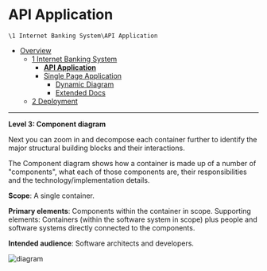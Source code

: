 # API Application

`\1 Internet Banking System\API Application`

* [Overview](/docs/README.md)
  * [1 Internet Banking System](/docs/1%20Internet%20Banking%20System/README.md)
    * [**API Application**](/docs/1%20Internet%20Banking%20System/API%20Application/README.md)
    * [Single Page Application](/docs/1%20Internet%20Banking%20System/Single%20Page%20Application/README.md)
      * [Dynamic Diagram](/docs/1%20Internet%20Banking%20System/Single%20Page%20Application/Dynamic%20Diagram/README.md)
      * [Extended Docs](/docs/1%20Internet%20Banking%20System/Single%20Page%20Application/Extended%20Docs/README.md)
  * [2 Deployment](/docs/2%20Deployment/README.md)

---

**Level 3: Component diagram**

Next you can zoom in and decompose each container further to identify the major structural building blocks and their interactions.

The Component diagram shows how a container is made up of a number of "components", what each of those components are, their responsibilities and the technology/implementation details.

**Scope**: A single container.

**Primary elements**: Components within the container in scope.
Supporting elements: Containers (within the software system in scope) plus people and software systems directly connected to the components.

**Intended audience**: Software architects and developers.

![diagram](https://www.plantuml.com/plantuml/svg/0/fLJBRjim4Bm7o3ziVIXim8qlFVKKsqcR17aOiTt7oLXHQvaj7m99sJMA_dkNb6B9QL04g2-cLgFPuUoGvpwW2vLMfoTlf16goWas8PJ-msZaS7TMoB2fiigJ4zO4Ck5CM3t2t4aqMrMLrMZw_jrCeGdBkzkHma0-S6arjRgq9kBBH7vwSZl-zh1ShBvSBwvMjvUVBkyl-eDOdp8lIaEkxqiSGcykJQ48PbWGZCjIIO51MjFZLzznYruuMGP0auCZ527MPyvkPKuUK2a86mB9KfsX01cQ7ym7wyg8o89AXZq42wBomMfo7hOIupVImOuoo9pTyMRFUeEkCXs5tTbCggGfzloA6fqqn-r1IIq3vU2hp7Dx6_v3ZgxxDNyvRQMWPxhoZDjVOC0CFKKfZwIm9eQdCip5XZJ6j_DW7SkCqsJp2kc3IsWMkBPEf_KGDkWtl0MiM8O9ZVqW7ENn4PKV0Wf1teEo1JzG44dMVEy3wTNbpz3NcO-6iSYrGqqmQVPTGpfIui3iEfaak70mg2C8CBDLQ1rAtMrb0gzOl_6OhEm8wJYqcZ0oHxVlOocvxNXsVHIg0VmwFG7-7VBQzx8mAOQ5WMi3aSfPfSX5sNUVf_384M_BiJfMYbEJVFLncf62jn2NBuxVrpOCdhTkDzORDqkOLvg3jd-LZaCGspZj-FnoBZspM6QflUPmHIa78_zMuabKZhCPZMYMxTiqlzB5dKm8Zu_0SR9TZ2DdANbYYdgoGn0Rh1zAz7vdNTuPth4E3j8Q1URqZpZ1nuHuGTKOwe-1JQf7eGySnxDeSXERyn5gCj0nOUdfu584j9FgAdoEQWdIGNqapE4jxBX4R4bKU7CncNQ_wB3LPoXHnkk6RzUhnM8sZ-ZVKMjg46_C9h1Fo9lvmtqBFQ0wsNePMMFrQmZrQ_ZEoUJfwly3)